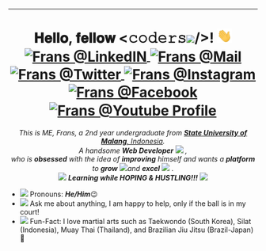 <hr>
<h1 align="center">𝐇𝐞𝐥𝐥𝐨, 𝐟𝐞𝐥𝐥𝐨𝐰 <𝚌𝚘𝚍𝚎𝚛𝚜<img src="https://github.com/TheDudeThatCode/TheDudeThatCode/blob/master/Assets/Earth.gif" width="24px">/>! <img src="https://raw.githubusercontent.com/ABSphreak/ABSphreak/master/gifs/Hi.gif" width="30px">
<br>
<a href="https://www.linkedin.com/in/fransahw/">
  <img align="center" alt="Frans @LinkedIN" width="22px" src="https://cdn.jsdelivr.net/npm/simple-icons@v3/icons/linkedin.svg" />
</a>
  <a href="mailto:franswinata6@gmail.com">
  <img align="center" alt="Frans @Mail" width="22px" src="https://cdn.jsdelivr.net/npm/simple-icons@v3/icons/gmail.svg" />
</a>
<a href="https://www.twitter.com/fransachmadhw/">
  <img align="center" alt="Frans @Twitter" width="22px" src="https://cdn.jsdelivr.net/npm/simple-icons@v3/icons/twitter.svg" />
</a>
<a href="https://www.instagram.com/fransachmadhw/">
  <img align="center" alt="Frans @Instagram" width="22px" src="https://cdn.jsdelivr.net/npm/simple-icons@v3/icons/instagram.svg" />
</a>
<a href="https://www.facebook.com/fransachmadhw/">
  <img align="center" alt="Frans @Facebook" width="22px" src="https://cdn.jsdelivr.net/npm/simple-icons@v3/icons/facebook.svg" />
</a>
<a href="https://www.youtube.com/c/FransGamingLow/">
  <img align="center" src="https://cdn.jsdelivr.net/npm/simple-icons@v3/icons/youtube.svg" alt="Frans @Youtube Profile" width="22px">
</a>
</h1>

<p align="center">
  <em>
    This is ME, Frans, a 2nd year undergraduate from <a href="https://um.ac.id/eng/"> <b>State University of Malang</b>, Indonesia</a>. <br>
    A handsome <b>Web Developer</b> <img src="https://github.com/TheDudeThatCode/TheDudeThatCode/blob/master/Assets/Developer.gif" width="30px">&nbsp,<br>who is <b>obsessed</b>
    with the idea of <b>improving</b> himself and wants a <b>platform</b> to 
    <b>grow</b> <img src="https://github.com/TheDudeThatCode/TheDudeThatCode/blob/master/Assets/Rocket.gif" width="18px">and 
    <b>excel</b> <img src="https://github.com/TheDudeThatCode/TheDudeThatCode/blob/master/Assets/Medal.gif" width="20px">&nbsp.
  </em> 
  <br>
  <img src="https://media.giphy.com/media/VgCDAzcKvsR6OM0uWg/giphy.gif" width="50" /> <b><i>Learning while HOPING & HUSTLING!!!</i></b> <img src="https://media.giphy.com/media/7j2hfyeVcDtf2/giphy.gif" width="50" />
</p>

- <img src="https://media.giphy.com/media/j1sGG7gbue5o2gS31X/giphy.gif" width="30px">&nbsp;Pronouns: ***He/Him***😉
- <img src="https://media.giphy.com/media/lleGybkEAdmbVE8cKt/giphy.gif" width="30px">&nbsp;Ask me about anything, I am happy to help, only if the ball is in my court!
- <img src="https://media.giphy.com/media/1Bek3O06EXr6YaBcLy/giphy.gif" width="30px">&nbsp;Fun-Fact: I love martial arts such as Taekwondo (South Korea), Silat (Indonesia), Muay Thai (Thailand), and Brazilian Jiu Jitsu (Brazil-Japan) 👊
